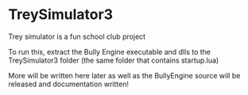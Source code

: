 # TreySimulator3
Trey simulator is a fun school club project

To run this, extract the Bully Engine executable and dlls to the TreySimulator3 folder (the same folder that contains startup.lua)

More will be written here later as well as the BullyEngine source will be released and documentation written!